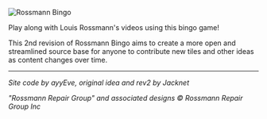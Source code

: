 ![Rossmann Bingo](/rossmann.png)

Play along with Louis Rossmann's videos using this bingo game!

This 2nd revision of Rossmann Bingo aims to create a more open and streamlined source base for anyone to contribute new tiles and other ideas as content changes over time.

---

_Site code by ayyEve, original idea and rev2 by Jacknet_

_"Rossmann Repair Group" and associated designs &copy; Rossmann Repair Group Inc_